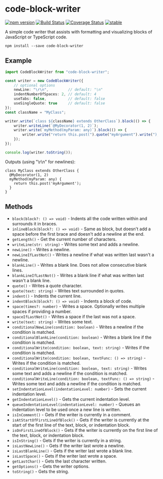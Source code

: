 code-block-writer
=================

[![npm version](https://badge.fury.io/js/code-block-writer.svg)](https://badge.fury.io/js/code-block-writer)
[![Build Status](https://travis-ci.org/dsherret/code-block-writer.svg)](https://travis-ci.org/dsherret/code-block-writer)
[![Coverage Status](https://coveralls.io/repos/dsherret/code-block-writer/badge.svg?branch=master&service=github)](https://coveralls.io/github/dsherret/code-block-writer?branch=master)
[![stable](http://badges.github.io/stability-badges/dist/stable.svg)](http://github.com/badges/stability-badges)

A simple code writer that assists with formatting and visualizing blocks of JavaScript or TypeScript code.

```
npm install --save code-block-writer
```

## Example

```typescript
import CodeBlockWriter from "code-block-writer";

const writer = new CodeBlockWriter({
    // optional options
    newLine: "\r\n",         // default: "\n"
    indentNumberOfSpaces: 2, // default: 4
    useTabs: false,          // default: false
    useSingleQuote: true     // default: false
});
const className = "MyClass";

writer.write(`class ${className} extends OtherClass`).block(() => {
    writer.writeLine(`@MyDecorator(1, 2)`);
    writer.write(`myMethod(myParam: any)`).block(() => {
        writer.write("return this.post(").quote("myArgument").write(");");
    });
});

console.log(writer.toString());
```

Outputs (using "\r\n" for newlines):

```text
class MyClass extends OtherClass {
  @MyDecorator(1, 2)
  myMethod(myParam: any) {
    return this.post('myArgument');
  }
}
```

## Methods

* `block(block?: () => void)` - Indents all the code written within and surrounds it in braces.
* `inlineBlock(block?: () => void)` - Same as block, but doesn't add a space before the first brace and doesn't add a newline at the end.
* `getLength()` - Get the current number of characters.
* `writeLine(str: string)` - Writes some text and adds a newline.
* `newLine()` - Writes a newline.
* `newLineIfLastNot()` - Writes a newline if what was written last wasn't a newline.
* `blankLine()` - Writes a blank line. Does not allow consecutive blank lines.
* `blankLineIfLastNot()` - Writes a blank line if what was written last wasn't a blank line.
* `quote()` - Writes a quote character.
* `quote(text: string)` - Writes text surrounded in quotes.
* `indent()` - Indents the current line.
* `indentBlock(block?: () => void)` - Indents a block of code.
* `space(times?: number)` - Writes a space. Optionally writes multiple spaces if providing a number.
* `spaceIfLastNot()` - Writes a space if the last was not a space.
* `write(text: string)` - Writes some text.
* `conditionalNewLine(condition: boolean)` - Writes a newline if the condition is matched.
* `conditionalBlankLine(condition: boolean)` - Writes a blank line if the condition is matched.
* `conditionalWrite(condition: boolean, text: string)` - Writes if the condition is matched.
* `conditionalWrite(condition: boolean, textFunc: () => string)` - Writes if the condition is matched.
* `conditionalWriteLine(condition: boolean, text: string)` - Writes some text and adds a newline if the condition is matched.
* `conditionalWriteLine(condition: boolean, textFunc: () => string)` - Writes some text and adds a newline if the condition is matched.
* `setIndentationLevel(indentationLevel: number)` - Sets the current indentation level.
* `getIndentationLevel()` - Gets the current indentation level.
* `queueIndentationLevel(indentationLevel: number)` - Queues an indentation level to be used once a new line is written.
* `isInComment()` - Gets if the writer is currently in a comment.
* `isAtStartOfFirstLineOfBlock()` - Gets if the writer is currently at the start of the first line of the text, block, or indentation block.
* `isOnFirstLineOfBlock()` - Gets if the writer is currently on the first line of the text, block, or indentation block.
* `isInString()` - Gets if the writer is currently in a string.
* `isLastNewLine()` - Gets if the writer last wrote a newline.
* `isLastBlankLine()` - Gets if the writer last wrote a blank line.
* `isLastSpace()` - Gets if the writer last wrote a space.
* `getLastChar()` - Gets the last character written.
* `getOptions()` - Gets the writer options.
* `toString()` - Gets the string.
